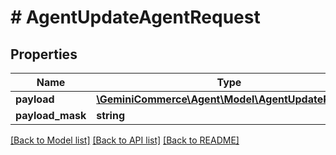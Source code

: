 # # AgentUpdateAgentRequest


## Properties


Name | Type | Description | Notes
------------ | ------------- | ------------- | -------------
**payload**| [**\GeminiCommerce\Agent\Model\AgentUpdatePayload**](AgentUpdatePayload.md) |   | [optional]
**payload_mask**| **string** |   | [optional]


[[Back to Model list]](../../README.md#models) [[Back to API list]](../../README.md#endpoints) [[Back to README]](../../README.md)